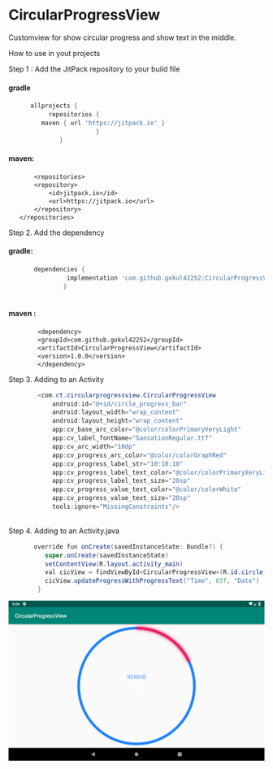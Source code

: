 # CircularProgressView

Customview for show circular progress and show text in the middle.



How to use in yout projects

Step 1 :  Add the JitPack repository to your build file

#### gradle 

```gradle
      allprojects {
           repositories {
	     maven { url 'https://jitpack.io' }
                        }
	          }
  ```
  
  ####  maven:
 
 ```maven
        <repositories>
		<repository>
		    <id>jitpack.io</id>
		    <url>https://jitpack.io</url>
		</repository>
	</repositories>
  ```
Step 2. Add the dependency

####  gradle:
```gradle
       dependencies {
	            implementation 'com.github.gokul42252:CircularProgressView:1.0.0'
	           }
  
```
####  maven :
```maven
        <dependency>
	    <groupId>com.github.gokul42252</groupId>
	    <artifactId>CircularProgressView</artifactId>
	    <version>1.0.0</version>
        </dependency>
  ```
Step 3. Adding to an Activity
```java
        <com.ct.circularprogressview.CircularProgressView
            android:id="@+id/circle_progress_bar"
            android:layout_width="wrap_content"
            android:layout_height="wrap_content"
            app:cv_base_arc_color="@color/colorPrimaryVeryLight"
            app:cv_label_fontName="SansationRegular.ttf"
            app:cv_arc_width="10dp"
            app:cv_progress_arc_color="@color/colorGraphRed"
            app:cv_progress_label_str="10:10:10"
            app:cv_progress_label_text_color="@color/colorPrimaryVeryLight"
            app:cv_progress_label_text_size="20sp"
            app:cv_progress_value_text_color="@color/colorWhite"
            app:cv_progress_value_text_size="20sp"
            tools:ignore="MissingConstraints"/>
         
   ```            
Step 4. Adding to an Activity.java
 ```java
        override fun onCreate(savedInstanceState: Bundle?) {
           super.onCreate(savedInstanceState)
           setContentView(R.layout.activity_main)
           val cicView = findViewById<CircularProgressView>(R.id.circle_progress_bar);
           cicView.updateProgressWithProgressText("Time", 65f, "Date")
         }
```
    
 ![alt text](https://github.com/gokul42252/CircularProgressView/blob/master/Screenshot_1549456610.png)

